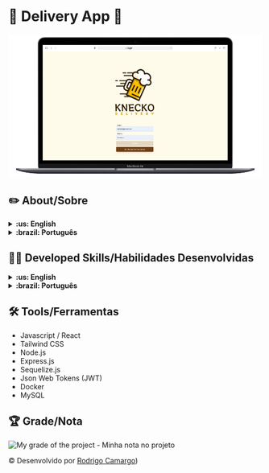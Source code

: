 # :iphone: Delivery App :tropical_drink:

![cover](./cover.png)

## :pencil2: About/Sobre

<details>
  <summary markdown="span"><strong>:us: English</strong></summary><br />

Full stack React/Node.js group project developed by [Rodrigo Camargo](https://www.linkedin.com/in/rodrigocamargobr/) at the end of Section 13 ([Back-end Development Module](https://github.com/rodcamargo/trybe-exercicios)) from the Trybe Web Development course. Approved with 100% of requirements met.

We had to develop both the Front-end and Back-end of a full stack application for a drink delivery app by using React, Node,js and Express.
<br />
</details>

<details>
  <summary markdown="span"><strong>:brazil: Português</strong></summary><br />

Projeto full stack React/Node.js desenvolvido por [Rodrigo Camargo](https://www.linkedin.com/in/rodrigocamargobr/) ao final da Seção 13 ([Módulo Desenvolvimento Back-end](https://github.com/rodcamargo/trybe-exercicios)) do curso de Desenvolvimento Web da Trybe. Aprovado com 100% dos requisitos atingidos.

Com o objetivo de desenvolver o Front-end/Back-end de uma aplicação FullStack de um aplicativo de delivery de bebidas. O front-end foi desenvolvido em React, enquanto o Back-end utilizamos Node.js, Express.js e Sequelize.js.
<br />
</details>

## :man_technologist: Developed Skills/Habilidades Desenvolvidas

<details>
  <summary markdown="span"><strong>:us: English</strong></summary><br />

* Coworking in group using agile methodologies
* Develop a Front-end application with React
* Create an Express.js application
* Create a RESTful API using MSC (Model-Service-Controller) architecture
* Implement authentication with Json Web Token (JWT)
* Use the Sequelize.js ORM to connect with the database and perform queries
<br />
</details>

<details>
  <summary markdown="span"><strong>:brazil: Português</strong></summary><br />

* Trabalho colaborativo em grupo utilizando metodologias ágeis
* Criar uma aplicação Front-end utilizando React
* Criar uma aplicação Express.js
* Criar uma API RESTful usando arquitetura MSC (Model-Service-Controller)
* Implementar autenticação por Json Web Token (JWT)
* Utilizar ORM Sequelize.js para fazer a conexão com o banco de dados
<br />
</details>

## :hammer_and_wrench: Tools/Ferramentas

* Javascript / React
* Tailwind CSS
* Node.js
* Express.js
* Sequelize.js
* Json Web Tokens (JWT)
* Docker
* MySQL

## :trophy: Grade/Nota

![My grade of the project - Minha nota no projeto](./grade.png)

© Desenvolvido por [Rodrigo Camargo](https://www.linkedin.com/in/rodrigocamargobr/)) 
